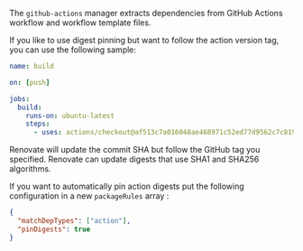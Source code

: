 The `github-actions` manager extracts dependencies from GitHub Actions workflow and workflow template files.

If you like to use digest pinning but want to follow the action version tag, you can use the following sample:

```yaml
name: build

on: [push]

jobs:
  build:
    runs-on: ubuntu-latest
    steps:
      - uses: actions/checkout@af513c7a016048ae468971c52ed77d9562c7c819 # renovate: tag=v1.0.0
```

Renovate will update the commit SHA but follow the GitHub tag you specified.
Renovate can update digests that use SHA1 and SHA256 algorithms.

If you want to automatically pin action digests put the following configuration in a new `packageRules` array :

```json
{
  "matchDepTypes": ["action"],
  "pinDigests": true
}
```
